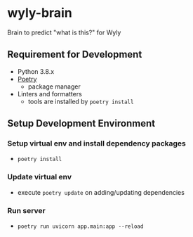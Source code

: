 # wyly-brain

Brain to predict "what is this?" for Wyly

## Requirement for Development

- Python 3.8.x
- [Poetry](https://github.com/python-poetry/poetry#installation)
  - package manager
- Linters and formatters
  - tools are installed by `poetry install`

## Setup Development Environment

### Setup virtual env and install dependency packages

- `poetry install`

### Update virtual env

- execute `poetry update` on adding/updating dependencies

### Run server

- `poetry run uvicorn app.main:app --reload`
